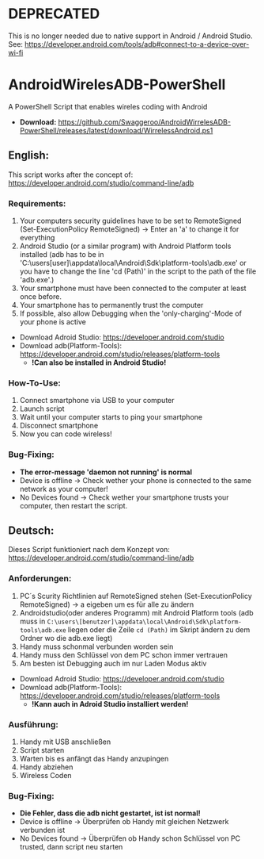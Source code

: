 # DEPRECATED
This is no longer needed due to native support in Android / Android Studio.
See: https://developer.android.com/tools/adb#connect-to-a-device-over-wi-fi

# AndroidWirelesADB-PowerShell
A PowerShell Script that enables wireles coding with Android
- **Download:** https://github.com/Swaggeroo/AndroidWirrelesADB-PowerShell/releases/latest/download/WirrelessAndroid.ps1

## English:
This script works after the concept of: https://developer.android.com/studio/command-line/adb

### Requirements:
1. Your computers security guidelines have to be set to RemoteSigned
    (Set-ExecutionPolicy RemoteSigned) -> Enter an 'a' to change it for everything
2. Android Studio (or a similar program) with Android Platform tools installed (adb has to be in 'C:\users\[user]\appdata\local\Android\Sdk\platform-tools\adb.exe'
    or you have to change the line 'cd (Path)' in the script to the path of the file 'adb.exe'.)
3. Your smartphone must have been connected to the computer at least once before.
4. Your smartphone has to permanently trust the computer
5. If possible, also allow Debugging when the 'only-charging'-Mode of your phone is active

  - Download Adroid Studio: https://developer.android.com/studio
  - Download adb(Platform-Tools): https://developer.android.com/studio/releases/platform-tools
    - **!Can also be installed in Android Studio!**
    
### How-To-Use:
1. Connect smartphone via USB to your computer
2. Launch script
3. Wait until your computer starts to ping your smartphone 
4. Disconnect smartphone
5. Now you can code wireless!

### Bug-Fixing:
- **The error-message 'daemon not running' is normal**
- Device is offline ->  Check wether your phone is connected to the same network as your computer!
- No Devices found -> Check wether your smartphone trusts your computer, then restart the script.

## Deutsch:
Dieses Script funktioniert nach dem Konzept von: https://developer.android.com/studio/command-line/adb

### Anforderungen:
1. PC´s Scurity Richtlinien auf RemoteSigned stehen 
  (Set-ExecutionPolicy RemoteSigned) -> a eigeben um es für alle zu ändern
2. Androidstudio(oder anderes Programm) mit Android Platform tools (adb muss in `C:\users\[benutzer]\appdata\local\Android\Sdk\platform-tools\adb.exe` liegen
  oder die Zeile `cd (Path)` im Skript ändern zu dem Ordner wo die adb.exe liegt)
3. Handy muss schonmal verbunden worden sein
4. Handy muss den Schlüssel von dem PC schon immer vertrauen
5. Am besten ist Debugging auch im nur Laden Modus aktiv

  - Download Adroid Studio: https://developer.android.com/studio
  - Download adb(Platform-Tools): https://developer.android.com/studio/releases/platform-tools
    - **!Kann auch in Adroid Studio installiert werden!**

### Ausführung:
1. Handy mit USB anschließen
2. Script starten
3. Warten bis es anfängt das Handy anzupingen
4. Handy abziehen
5. Wireless Coden

### Bug-Fixing:
- **Die Fehler, dass die adb nicht gestartet, ist ist normal!**
- Device is offline -> Überprüfen ob Handy mit gleichen Netzwerk verbunden ist
- No Devices found -> Überprüfen ob Handy schon Schlüssel von PC trusted, dann script neu starten
